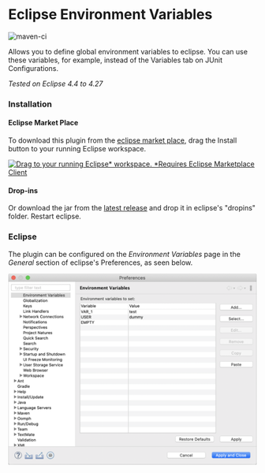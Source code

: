 # Eclipse Environment Variables

![maven-ci](https://github.com/JorisAerts/Eclipse-Environment-Variables/workflows/maven-ci/badge.svg) 

Allows you to define global environment variables to eclipse. You can use these variables, for example, instead of the Variables tab on JUnit Configurations.

_Tested on Eclipse 4.4 to 4.27_


### Installation
#### Eclipse Market Place
To download this plugin from the [eclipse market place](https://marketplace.eclipse.org/content/environment-variables-preference-page/external_link), drag the Install button to your running Eclipse workspace.

[![Drag to your running Eclipse* workspace. *Requires Eclipse Marketplace Client](https://marketplace.eclipse.org/sites/all/themes/solstice/public/images/marketplace/btn-install.svg)](http://marketplace.eclipse.org/marketplace-client-intro?mpc_install=4492195 "Drag to your running Eclipse* workspace. *Requires Eclipse Marketplace Client")

#### Drop-ins
Or download the jar from the [latest release](https://github.com/JorisAerts/Eclipse-Environment-Variables/releases/latest) and drop it in eclipse's "dropins" folder. Restart eclipse.


### Eclipse
The plugin can be configured on the _Environment Variables_ page in the _General_ section of eclipse's Preferences, as seen below.

![alt text](https://raw.githubusercontent.com/JorisAerts/Eclipse-Environment-Variables/gh-pages/images/PreferencePage-v0.1.0.png "Preference Page")
